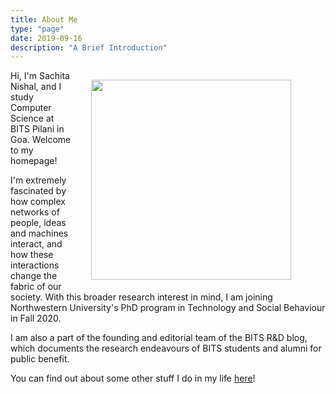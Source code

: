 ```yaml
---
title: About Me
type: "page"
date: 2019-09-16
description: "A Brief Introduction"
---
```


<!-- <figure>
 <img style="float: right; margin: 15px 15px 15px 25px;" src="../img/broadway.png" width="320" />
</figure> -->

<figure>
 <img style="float: right; margin: 15px 15px 15px 25px;" src="../img/broadway.png" width="320" />
</figure>


Hi, I'm Sachita Nishal, and I study Computer Science at BITS Pilani in Goa. Welcome to my homepage!

<!-- {{< figure class="floatright" src="img/broadway.png" width="380" title="waddup Chicago">}}
 -->
I'm extremely fascinated by how complex networks of people, ideas and machines interact, and how these interactions change the fabric of our society. With this broader research interest in mind, I am joining Northwestern University's PhD program in Technology and Social Behaviour in Fall 2020. 

I am also a part of the founding and editorial team of the BITS R&D blog, which documents the research endeavours of BITS students and alumni for public benefit.

You can find out about some other stuff I do in my life [here](../posts/2020-06-16-cool-stuff/)!

